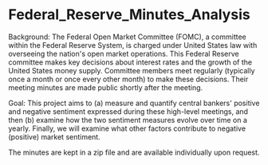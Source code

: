 # Federal_Reserve_Minutes_Analysis

Background: The Federal Open Market Committee (FOMC), a committee within the Federal Reserve System, is charged under United States law with overseeing the nation's open market operations. This Federal Reserve committee makes key decisions about interest rates and the growth of the United States money supply. Committee members meet regularly (typically once a month or once every other month) to make these decisions. Their meeting minutes are made public shortly after the meeting.

Goal: This project aims to (a) measure and quantify central bankers' positive and negative sentiment expressed during these high-level meetings, and then (b) examine how the two sentiment measures evolve over time on a yearly. Finally, we will examine what other factors contribute to negative (positive) market sentiment.

The minutes are kept in a zip file and are available individually upon request.

